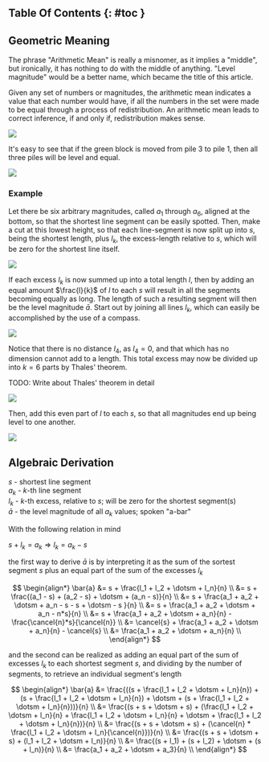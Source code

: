 ## Table Of Contents {: #toc }

## Geometric Meaning

The phrase "Arithmetic Mean" is really a misnomer, as it implies a "middle", but ironically, it has nothing to do with the middle of anything. "Level magnitude" would be a better name, which became the title of this article.

Given any set of numbers or magnitudes, the arithmetic mean indicates a value that each number would have, if all the numbers in the set were made to be equal through a process of redistribution. An arithmetic mean leads to correct inference, if and only if, redistribution makes sense.

<img src="/assets/images/level_magnitude__1.png" class="half-width-image"/>

It's easy to see that if the green block is moved from pile 3 to pile 1, then all three piles will be level and equal.

<img src="/assets/images/level_magnitude__2.png" class="half-width-image"/>

### Example

Let there be six arbitrary magnitudes, called $a_1$ through $a_6$, aligned at the bottom, so that the shortest line segment can be easily spotted. Then, make a cut at this lowest height, so that each line-segment is now split up into $s$, being the shortest length, plus $l_k$, the excess-length relative to $s$, which will be zero for the shortest line itself.

<img src="/assets/images/level_magnitude__3.jpg" class="half-width-image"/>

If each excess $l_k$ is now summed up into a total length $l$, then by adding an equal amount $\frac{l}{k}$ of $l$ to each $s$ will result in all the segments becoming equally as long. The length of such a resulting segment will then be the level magnitude $\bar{a}$. Start out by joining all lines $l_k$, which can easily be accomplished by the use of a compass.

<img src="/assets/images/level_magnitude__4.jpg" class="half-width-image"/>

Notice that there is no distance $l_4$, as $l_4=0$, and that which has no dimension cannot add to a length. This total excess may now be divided up into $k=6$ parts by Thales' theorem.

TODO: Write about Thales' theorem in detail

<img src="/assets/images/level_magnitude__5.jpg" class="half-width-image"/>

Then, add this even part of $l$ to each $s$, so that all magnitudes end up being level to one another.

<img src="/assets/images/level_magnitude__6.jpg" class="half-width-image"/>

## Algebraic Derivation

$s$ - shortest line segment<br>
$a_k$ - $k$-th line segment<br>
$l_k$ - $k$-th excess, relative to $s$; will be zero for the shortest segment(s)<br>
$\bar{a}$ - the level magnitude of all $a_k$ values; spoken "a-bar"

With the following relation in mind

$s + l_k = a_k \Rightarrow l_k = a_k - s$

the first way to derive $\bar{a}$ is by interpreting it as the sum of the sortest segment $s$ plus an equal part of the sum of the excesses $l_k$

$$
\begin{align*}
\bar{a} &= s + \frac{l_1 + l_2 + \dotsm + l_n}{n} \\
&= s + \frac{(a_1 - s) + (a_2 - s) + \dotsm + (a_n - s)}{n} \\
&= s + \frac{a_1 + a_2 + \dotsm + a_n - s - s + \dotsm - s }{n} \\
&= s + \frac{a_1 + a_2 + \dotsm + a_n - n*s}{n} \\
&= s + \frac{a_1 + a_2 + \dotsm + a_n}{n} - \frac{\cancel{n}*s}{\cancel{n}} \\
&= \cancel{s} + \frac{a_1 + a_2 + \dotsm + a_n}{n} - \cancel{s} \\
&= \frac{a_1 + a_2 + \dotsm + a_n}{n} \\
\end{align*}
$$

and the second can be realized as adding an equal part of the sum of excesses $l_k$ to each shortest segment $s$, and dividing by the number of segments, to retrieve an individual segment's length

$$
\begin{align*}
\bar{a} &= \frac{((s + \frac{l_1 + l_2 + \dotsm + l_n}{n}) + (s + \frac{l_1 + l_2 + \dotsm + l_n}{n}) + \dotsm + (s + \frac{l_1 + l_2 + \dotsm + l_n}{n}))}{n} \\
&= \frac{(s + s + \dotsm + s) + (\frac{l_1 + l_2 + \dotsm + l_n}{n} + \frac{l_1 + l_2 + \dotsm + l_n}{n} + \dotsm + \frac{l_1 + l_2 + \dotsm + l_n}{n})}{n} \\
&= \frac{(s + s + \dotsm + s) + (\cancel{n} * \frac{l_1 + l_2 + \dotsm + l_n}{\cancel{n}})}{n} \\
&= \frac{(s + s + \dotsm + s) + (l_1 + l_2 + \dotsm + l_n)}{n} \\
&= \frac{(s + l_1) + (s + l_2) + \dotsm + (s + l_n)}{n} \\
&= \frac{a_1 + a_2 + \dotsm + a_3}{n} \\
\end{align*}
$$